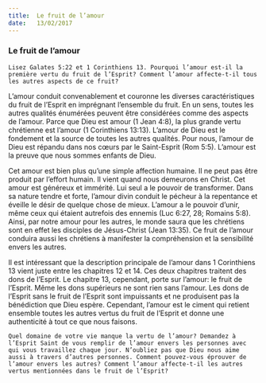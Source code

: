 ```yaml
---
title:  Le fruit de l’amour
date:   13/02/2017
---
```


### Le fruit de l’amour 

`Lisez Galates 5:22 et 1 Corinthiens 13. Pourquoi l’amour est-il la première vertu du fruit de l’Esprit? Comment l’amour affecte-t-il tous les autres aspects de ce fruit?` 

L’amour conduit convenablement et couronne les diverses caractéristiques du fruit de l’Esprit en imprégnant l’ensemble du fruit. En un sens, toutes les autres qualités énumérées peuvent être considérées comme des aspects de l’amour. Parce que Dieu est amour (1 Jean 4:8), la plus grande vertu chrétienne est l’amour (1 Corinthiens 13:13). L’amour de Dieu est le fondement et la source de toutes les autres qualités. Pour nous, l’amour de Dieu est répandu dans nos cœurs par le Saint-Esprit (Rom 5:5). L’amour est la preuve que nous sommes enfants de Dieu. 

Cet amour est bien plus qu’une simple affection humaine. Il ne peut pas être produit par l’effort humain. Il vient quand nous demeurons en Christ. Cet amour est généreux et immérité. Lui seul a le pouvoir de transformer. Dans sa nature tendre et forte, l’amour divin conduit le pécheur à la repentance et éveille le désir de quelque chose de mieux. L’amour a le pouvoir d’unir, même ceux qui étaient autrefois des ennemis (Luc 6:27, 28; Romains 5:8). Ainsi, par notre amour pour les autres, le monde saura que les chrétiens sont en effet les disciples de Jésus-Christ (Jean 13:35). Ce fruit de l’amour conduira aussi les chrétiens à manifester la compréhension et la sensibilité envers les autres. 

Il est intéressant que la description principale de l’amour dans 1 Corinthiens 13 vient juste entre les chapitres 12 et 14. Ces deux chapitres traitent des dons de l’Esprit. Le chapitre 13, cependant, porte sur l’amour: le fruit de l’Esprit. Même les dons supérieurs ne sont rien sans l’amour. Les dons de l’Esprit sans le fruit de l’Esprit sont impuissants et ne produisent pas la bénédiction que Dieu espère. Cependant, l’amour est le ciment qui retient ensemble toutes les autres vertus du fruit de l’Esprit et donne une authenticité à tout ce que nous faisons. 

`Quel domaine de votre vie manque la vertu de l’amour? Demandez à l’Esprit Saint de vous remplir de l’amour envers les personnes avec qui vous travaillez chaque jour. N’oubliez pas que Dieu nous aime aussi à travers d’autres personnes. Comment pouvez-vous éprouver de l’amour envers les autres? Comment l’amour affecte-t-il les autres vertus mentionnées dans le fruit de l’Esprit?` 